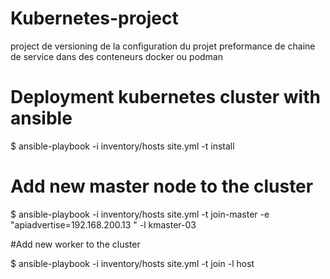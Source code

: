 # Kubernetes-project

project de versioning de la configuration du projet preformance de chaine de service dans des conteneurs docker ou podman 

# Deployment kubernetes cluster with ansible 

$ ansible-playbook -i inventory/hosts site.yml -t install

#  Add new master node to the cluster 

$ ansible-playbook -i inventory/hosts site.yml -t join-master -e "apiadvertise=192.168.200.13 " -l kmaster-03

#Add new worker to the cluster

$ ansible-playbook -i inventory/hosts site.yml -t join -l host

